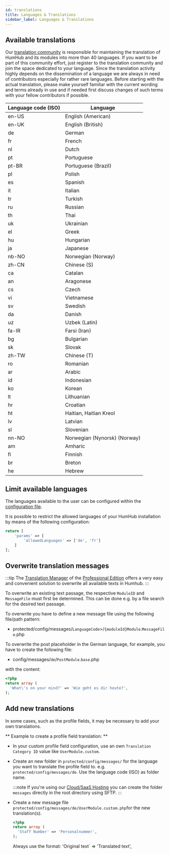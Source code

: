 ```yaml
---
id: translations
title: Languages & Translations
sidebar_label: Languages & Translations
---
```




Available translations
----------------------

Our [translation community](https://translate.humhub.org) is responsible for maintaining the translation of HumHub and its modules into more than 40 languages. If you want to be part of this community effort, just register to the translation community and join the space dedicated to your language. Since the translation activity highly depends on the dissemination of a language we are always in need of contributors especially for rather rare languages. Before starting with the actual translation, please make yourself familiar with the current wording and terms already in use and if needed first discuss changes of such terms with your fellow contributors if possible.

| Language code (ISO)    | Language                                                                  |
| ---------------------- | --------------------------------------------------------------------------|
| en-US                  | English (American)                                                        |
| en-UK                  | English (British)                                                         |
| de                     | German                                                                    |
| fr                     | French                                                                    |
| nl                     | Dutch                                                                     |
| pt                     | Portuguese                                                                |
| pt-BR                  | Portuguese (Brazil)                                                       |
| pl                     | Polish                                                                    |
| es                     | Spanish                                                                   |
| it                     | Italian                                                                   |
| tr                     | Turkish                                                                   |
| ru                     | Russian                                                                   |
| th                     | Thai                                                                      |
| uk                     | Ukrainian                                                                 |
| el                     | Greek                                                                     |
| hu                     | Hungarian                                                                 |
| ja                     | Japanese                                                                  |
| nb-NO                       | Norwegian (Norway)                                                   |
| zh-CN                       | 	Chinese (S)                                                        |
| ca                       | Catalan                                                                 |
| an                       | Aragonese                                                               |
| cs                       | Czech                                                                   |
| vi                       | Vietnamese                                                              |
| sv                       | Swedish                                                                 |
| da                       | Danish                                                                  |
| uz                       | Uzbek (Latin)                                                           |
| fa-IR                    | Farsi (Iran)                                                            |
| bg                       | Bulgarian                                                               |
| sk                       | Slovak                                                                  |
| zh-TW                       | Chinese (T)                                                          |
| ro                       | Romanian                                                                |
| ar                       | Arabic                                                                  |
| id                       | Indonesian                                                              |
| ko                      | Korean                                                                   |
| lt                       | Lithuanian                                                              |
| hr                       | Croatian                                                                |
| ht                       | Haitian, Haitian Kreol                                                  |
| lv                        | Latvian                                                                |
| sl                       | Slovenian                                                               |
| nn-NO                       | Norwegian (Nynorsk) (Norway)                                         |
| am                       | Amharic                                                                 |
| fi                       | Finnish                                                                 |
| br                       | Breton                                                                  |
| he                       | Hebrew                                                                  |




Limit available languages
-------------------------

The languages available to the user can be configured within the [configuration file](advanced-configuration.md). 

It is possible to restrict the allowed languages of your HumHub installation by means of the following configuration:

```php
return [
    'params' => [
        'allowedLanguages' => ['de', 'fr']
    ]
];
```

Overwrite translation messages
------------------------------

:::tip
The [Translation Manager](https://marketplace.humhub.com/module/translation-manager) of the [Professional Edition](../professional-edition/intro.md) offers a very easy and convenient solution to overwrite all available texts in Humhub.
:::


To overwrite an existing text passage, the respective `ModuleID` and `MessageFile`  must first be determined.
This can be done e.g. by a file search for the desired text passage.

To overwrite you have to define a new message file using the following file/path pattern:

- protected/config/messages/`LanguageCode`>/`{moduleId}Module`.`MessageFile`.php

To overwrite the post placeholder in the German language, for example, you have to create the following file:

- config/messages/`de`/`PostModule`.`base`.php

with the content:

```php
<?php
return array (
  'What\'s on your mind?' => 'Wie geht es dir heute?',
);
```


Add new translations
--------------------

In some cases, such as the profile fields, it may be necessary to add your own translations.

** Example to create a profile field translation: **

- In your custom profile field configuration, use an own `Translation Category ID` value like `UserModule.custom`.

- Create an new folder in `protected/config/messages/` for the language you want to translate the profile field to. e.g. `protected/config/messages/de`. Use the language code (ISO) as folder name.

  :::note
  If you're using our [Cloud/SaaS Hosting](../professional-edition/saas.md) you can create the folder `messages` directly in the root directory using SFTP.
  :::

- Create a new message file `protected/config/messages/de/UserModule.custom.php`for the new translation(s).

  ```php
  <?php
  return array (
    'Staff Number' => 'Personalnummer',
  );
  ```
   
  Always use the format: 'Original text` => 'Translated text',   
   
